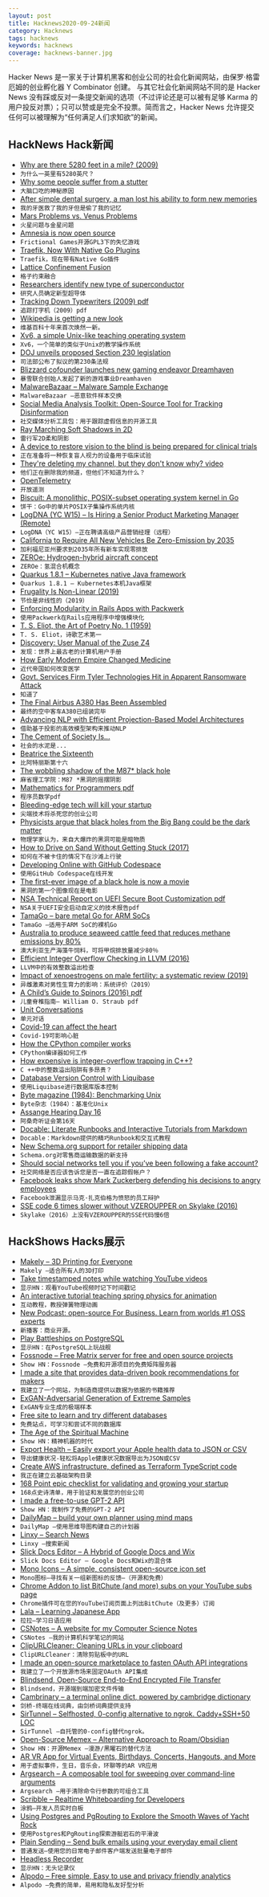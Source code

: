```yaml
---
layout: post
title: Hacknews2020-09-24新闻
category: Hacknews
tags: hacknews
keywords: hacknews
coverage: hacknews-banner.jpg
---
```


Hacker News 是一家关于计算机黑客和创业公司的社会化新闻网站，由保罗·格雷厄姆的创业孵化器 Y Combinator 创建。
与其它社会化新闻网站不同的是 Hacker News 没有踩或反对一条提交新闻的选项（不过评论还是可以被有足够 Karma 的用户投反对票）；只可以赞或是完全不投票。简而言之，Hacker News 允许提交任何可以被理解为“任何满足人们求知欲”的新闻。

## HackNews Hack新闻


- [Why are there 5280 feet in a mile? (2009)](https://petersmagnusson.org/2009/09/15/why-are-there-5280-feet-in-a-mile/)
- `为什么一英里有5280英尺？`
- [Why some people suffer from a stutter](https://www.bbc.com/future/article/20200922-why-some-people-suffer-from-a-stutter)
- `大脑口吃的神秘原因`
- [After simple dental surgery, a man lost his ability to form new memories](https://www.bbc.com/future/article/20150630-my-dentist-saved-my-tooth-but-stole-my-memory)
- `我的牙医救了我的牙但是偷了我的记忆`
- [Mars Problems vs. Venus Problems](http://interconnected.org/home/2020/09/23/venus)
- `火星问题与金星问题`
- [Amnesia is now open source](https://frictionalgames.com/2020-09-amnesia-is-now-open-source/)
- `Frictional Games开源GPL3下的失忆游戏`
- [Traefik, Now With Native Go Plugins](https://traefik.io/blog/houston-we-have-plugins-traefik-2-3-announcement)
- `Traefik，现在带有Native Go插件`
- [Lattice Confinement Fusion](https://www1.grc.nasa.gov/space/science/lattice-confinement-fusion/)
- `格子约束融合`
- [Researchers identify new type of superconductor](https://news.cornell.edu/stories/2020/09/researchers-identify-new-type-superconductor)
- `研究人员确定新型超导体`
- [Tracking Down Typewriters (2009) pdf](https://site.xavier.edu/polt/typewriters/solan.pdf)
- `追踪打字机（2009）pdf`
- [Wikipedia is getting a new look](https://diff.wikimedia.org/2020/09/23/wikipedia-is-getting-a-new-look-for-the-first-time-in-10-years-heres-why/)
- `维基百科十年来首次焕然一新。`
- [Xv6, a simple Unix-like teaching operating system](https://pdos.csail.mit.edu/6.828/2020/xv6.html)
- `Xv6，一个简单的类似于Unix的教学操作系统`
- [DOJ unveils proposed Section 230 legislation](https://www.justice.gov/opa/pr/justice-department-unveils-proposed-section-230-legislation-behalf-administration)
- `司法部公布了拟议的第230条法规`
- [Blizzard cofounder launches new gaming endeavor Dreamhaven](https://venturebeat.com/2020/09/23/blizzard-cofounder-mike-morhaime-launches-new-gaming-endeavor-dreamhaven/)
- `暴雪联合创始人发起了新的游戏事业Dreamhaven`
- [MalwareBazaar – Malware Sample Exchange](https://bazaar.abuse.ch/)
- `MalwareBazaar –恶意软件样本交换`
- [Social Media Analysis Toolkit: Open-Source Tool for Tracking Disinformation](https://foundation.mozilla.org/en/blog/new-open-source-tool-tracking-disinformation/)
- `社交媒体分析工具包：用于跟踪虚假信息的开源工具`
- [Ray Marching Soft Shadows in 2D](https://www.rykap.com/2020/09/23/distance-fields/)
- `雷行军2D柔和阴影`
- [A device to restore vision to the blind is being prepared for clinical trials](https://www.monash.edu/news/articles/opening-eyes-to-a-frontier-in-vision-restoration)
- `正在准备将一种恢复盲人视力的设备用于临床试验`
- [They're deleting my channel, but they don't know why? video](https://www.youtube.com/watch?v=hAEdFRoOYs0)
- `他们正在删除我的频道，但他们不知道为什么？`
- [OpenTelemetry](https://github.com/open-telemetry/opentelemetry-specification)
- `开放遥测`
- [Biscuit: A monolithic, POSIX-subset operating system kernel in Go](https://pdos.csail.mit.edu/projects/biscuit.html)
- `饼干：Go中的单片POSIX子集操作系统内核`
- [LogDNA (YC W15) – Is Hiring a Senior Product Marketing Manager (Remote)](https://boards.greenhouse.io/logdna/jobs/4884318002)
- `LogDNA（YC W15）–正在聘请高级产品营销经理（远程）`
- [California to Require All New Vehicles Be Zero-Emission by 2035](https://www.bloomberg.com/news/articles/2020-09-23/california-to-phase-out-gasoline-cars-by-2035-governor-says)
- `加利福尼亚州要求到2035年所有新车实现零排放`
- [ZEROe: Hydrogen-hybrid aircraft concept](https://www.airbus.com/innovation/zero-emission/hydrogen/zeroe.html#hydrogen)
- `ZEROe：氢混合机概念`
- [Quarkus 1.8.1 – Kubernetes native Java framework](https://quarkus.io/)
- `Quarkus 1.8.1 – Kubernetes本机Java框架`
- [Frugality Is Non-Linear (2019)](https://scattered-thoughts.net/writing/frugality-is-non-linear/)
- `节俭是非线性的（2019）`
- [Enforcing Modularity in Rails Apps with Packwerk](https://engineering.shopify.com/blogs/engineering/enforcing-modularity-rails-apps-packwerk)
- `使用Packwerk在Rails应用程序中增强模块化`
- [T. S. Eliot, the Art of Poetry No. 1 (1959)](https://www.theparisreview.org/interviews/4738/the-art-of-poetry-no-1-t-s-eliot)
- `T. S. Eliot，诗歌艺术第一`
- [Discovery: User Manual of the Zuse Z4](https://cacm.acm.org/blogs/blog-cacm/247521-discovery-user-manual-of-the-oldest-surviving-computer-in-the-world/fulltext)
- `发现：世界上最古老的计算机用户手册`
- [How Early Modern Empire Changed Medicine](https://bostonreview.net/science-nature/zachary-dorner-how-early-modern-empire-changed-medicine)
- `近代帝国如何改变医学`
- [Govt. Services Firm Tyler Technologies Hit in Apparent Ransomware Attack](https://krebsonsecurity.com/2020/09/govt-services-firm-tyler-technologies-hit-in-apparent-ransomware-attack/)
- `知道了`
- [The Final Airbus A380 Has Been Assembled](https://simpleflying.com/final-airbus-a380-assembled/)
- `最终的空中客车A380已组装完毕`
- [Advancing NLP with Efficient Projection-Based Model Architectures](https://ai.googleblog.com/2020/09/advancing-nlp-with-efficient-projection.html)
- `借助基于投影的高效模型架构来推动NLP`
- [The Cement of Society Is...](http://branemrys.blogspot.com/2020/09/the-cement-of-society-is.html)
- `社会的水泥是...`
- [Beatrice the Sixteenth](https://en.wikipedia.org/wiki/Beatrice_the_Sixteenth)
- `比阿特丽斯第十六`
- [The wobbling shadow of the M87* black hole](https://news.mit.edu/2020/wobbling-shadow-m87-black-hole-0923)
- `麻省理工学院：M87 *黑洞的摇摆阴影`
- [Mathematics for Programmers pdf](https://yurichev.com/writings/Math-for-programmers.pdf)
- `程序员数学pdf`
- [Bleeding-edge tech will kill your startup](https://www.contrast.app/posts/bleeding-edge-tech-means-youll-bleed-to-death)
- `尖端技术将杀死您的创业公司`
- [Physicists argue that black holes from the Big Bang could be the dark matter](https://www.quantamagazine.org/black-holes-from-the-big-bang-could-be-the-dark-matter-20200923/)
- `物理学家认为，来自大爆炸的黑洞可能是暗物质`
- [How to Drive on Sand Without Getting Stuck (2017)](https://www.offroaddiscovery.com/2017/10/16/taking-a-4x4-trip-down-the-beach)
- `如何在不被卡住的情况下在沙滩上行驶`
- [Developing Online with GitHub Codespace](https://docs.github.com/en/github/developing-online-with-codespaces)
- `使用GitHub Codespace在线开发`
- [The first-ever image of a black hole is now a movie](https://www.nature.com/articles/d41586-020-02717-3)
- `黑洞的第一个图像现在是电影`
- [NSA Technical Report on UEFI Secure Boot Customization pdf](https://media.defense.gov/2020/Sep/15/2002497594/-1/-1/0/CTR-UEFI-SECURE-BOOT-CUSTOMIZATION-20200915.PDF/CTR-UEFI-SECURE-BOOT-CUSTOMIZATION-20200915.PDF)
- `NSA关于UEFI安全启动自定义的技术报告pdf`
- [TamaGo – bare metal Go for ARM SoCs](https://github.com/f-secure-foundry/tamago)
- `TamaGo –适用于ARM SoC的裸机Go`
- [Australia to produce seaweed cattle feed that reduces methane emissions by 80%](https://www.thecattlesite.com/news/55890/new-company-to-reduce-cows-methane-using-feed-additive-made-from-the-seaweed/)
- `澳大利亚生产海藻牛饲料，可将甲烷排放量减少80％`
- [Efficient Integer Overflow Checking in LLVM (2016)](https://blog.regehr.org/archives/1384)
- `LLVM中的有效整数溢出检查`
- [Impact of xenoestrogens on male fertility: a systematic review (2019)](https://www.ncbi.nlm.nih.gov/pmc/articles/PMC6601394/)
- `异雌激素对男性生育力的影响：系统评价（2019）`
- [A Child’s Guide to Spinors (2016) pdf](http://www.weylmann.com/spinor.pdf)
- `儿童脊椎指南– William O. Straub pdf`
- [Unit Conversations](https://michaelfeathers.silvrback.com/unit-conversations)
- `单元对话`
- [Covid-19 can affect the heart](https://science.sciencemag.org/content/early/2020/09/23/science.abe2813)
- `Covid-19可影响心脏`
- [How the CPython compiler works](https://tenthousandmeters.com/blog/python-behind-the-scenes-2-how-the-cpython-compiler-works/)
- `CPython编译器如何工作`
- [How expensive is integer-overflow trapping in C++?](https://lemire.me/blog/2020/09/23/how-expensive-is-integer-overflow-trapping-in-c/)
- `C ++中的整数溢出陷阱有多昂贵？`
- [Database Version Control with Liquibase](https://www.turtle-techies.com/database-version-controler-with-liquibase/)
- `使用Liquibase进行数据库版本控制`
- [Byte magazine (1984): Benchmarking Unix](https://archive.org/details/byte-magazine-1984-08/page/n411/mode/2up)
- `Byte杂志（1984）：基准化Unix`
- [Assange Hearing Day 16](https://www.craigmurray.org.uk/archives/2020/09/your-man-in-the-public-gallery-assange-hearing-day-16/)
- `阿桑奇听证会第16天`
- [Docable: Literate Runbooks and Interactive Tutorials from Markdown](https://github.com/ottomatica/docable-notebooks#docable)
- `Docable：Markdown提供的精巧Runbook和交互式教程`
- [New Schema.org support for retailer shipping data](https://webmasters.googleblog.com/2020/09/new-schemaorg-support-for-retailer.html)
- `Schema.org对零售商运输数据的新支持`
- [Should social networks tell you if you’ve been following a fake account?](https://shkspr.mobi/blog/2020/09/should-twitter-tell-you-if-youve-been-following-a-fake-account/)
- `社交网络是否应该告诉您是否一直在追踪假帐户？`
- [Facebook leaks show Mark Zuckerberg defending his decisions to angry employees](https://www.theverge.com/21444203/facebook-leaked-audio-zuckerberg-trump-pandemic-blm)
- `Facebook泄漏显示马克·扎克伯格为愤怒的员工辩护`
- [SSE code 6 times slower without VZEROUPPER on Skylake (2016)](https://stackoverflow.com/questions/41303780/why-is-this-sse-code-6-times-slower-without-vzeroupper-on-skylake)
- `Skylake（2016）上没有VZEROUPPER的SSE代码慢6倍`


## HackShows Hacks展示

- [ Makely – 3D Printing for Everyone](https://makely.me)
- `Makely –适合所有人的3D打印`
- [ Take timestamped notes while watching YouTube videos](https://annotate.tv)
- `显示HN：观看YouTube视频时记下时间戳记`
- [ An interactive tutorial teaching spring physics for animation](https://joshwcomeau.com/animation/a-friendly-introduction-to-spring-physics/)
- `互动教程，教授弹簧物理动画`
- [ New Podcast: open-source For Business. Learn from worlds #1 OSS experts](https://podcasts.apple.com/us/podcast/open-source-for-business/id1525973271)
- `新播客：商业开源。`
- [ Play Battleships on PostgreSQL](https://github.com/Firemoon777/sql-battleships)
- `显示HN：在PostgreSQL上玩战舰`
- [ Fossnode – Free Matrix server for free and open source projects](https://element.fossnode.net)
- `Show HN：Fossnode –免费和开源项目的免费矩阵服务器`
- [ I made a site that provides data-driven book recommendations for makers](https://makerreads.com/)
- `我建立了一个网站，为制造商提供以数据为依据的书籍推荐`
- [ ExGAN-Adversarial Generation of Extreme Samples](https://github.com/Stream-AD/exgan)
- `ExGAN专业生成的极端样本`
- [ Free site to learn and try different databases](https://learndatabases.dev/)
- `免费站点，可学习和尝试不同的数据库`
- [ The Age of the Spiritual Machine](https://spirals.blog/articles/our-new-species-pt-1/)
- `Show HN：精神机器的时代`
- [ Export Health – Easily export your Apple health data to JSON or CSV](https://exporthealth.app/)
- `导出健康状况-轻松将Apple健康状况数据导出为JSON或CSV`
- [ Create AWS infrastructure, defined as Terraform TypeScript code](https://scaffold.sh)
- `我正在建立云基础架构目录`
- [ 168 Point epic checklist for validating and growing your startup](https://www.remoteworkly.co/the-ultimate-startup-checklist)
- `168点史诗清单，用于验证和发展您的创业公司`
- [ I made a free-to-use GPT-2 API](https://www.booste.io/pretrained-models)
- `Show HN：我制作了免费的GPT-2 API`
- [ DailyMap – build your own planner using mind maps](https://www.dailymap.app/)
- `DailyMap –使用思维导图构建自己的计划器`
- [ Linxy – Search News](https://golinxy.com)
- `Linxy –搜索新闻`
- [ Slick Docs Editor – A Hybrid of Google Docs and Wix](https://slickdocs.com/)
- `Slick Docs Editor – Google Docs和Wix的混合体`
- [ Mono Icons – A simple, consistent open-source icon set](https://icons.mono.company/)
- `Mono图标–寻找有关一组新图标的反馈–（开源和免费）`
- [ Chrome Addon to list BitChute (and more) subs on your YouTube subs page](https://chrome.google.com/webstore/detail/everytube/emegoeklfbjgngcomlbmdjcmbaeilhhd)
- `Chrome插件可在您的YouTube订阅页面上列出BitChute（及更多）订阅`
- [ Lala – Learning Japanese App](https://lala.support)
- `拉拉–学习日语应用`
- [ CSNotes – A website for my Computer Science Notes](https://csnotes.me/)
- `CSNotes –我的计算机科学笔记的网站`
- [ ClipURLCleaner: Cleaning URLs in your clipboard](https://github.com/dertuxmalwieder/clipurlcleaner)
- `ClipURLCleaner：清除剪贴板中的URL`
- [ I made an open-source marketplace to fasten OAuth API integrations](https://github.com/bearer/pizzly)
- `我建立了一个开放源市场来固定OAuth API集成`
- [ Blindsend, Open-Source End-to-End Encrypted File Transfer](https://github.com/blindnet-io/blindsend)
- `Blindsend，开源端到端加密文件传输`
- [ Cambrinary – a terminal online dict, powered by cambridge dictionary](https://github.com/xueyuanl/cambrinary)
- `剑桥-终端在线词典，由剑桥词典提供支持`
- [ SirTunnel – Selfhosted, 0-config alternative to ngrok. Caddy+SSH+50 LOC](https://github.com/anderspitman/SirTunnel)
- `SirTunnel –自托管的0-config替代ngrok。`
- [ Open-Source Memex – Alternative Approach to Roam/Obsidian](https://www.steveliu.co/memex)
- `Show HN：开源Memex –漫游/黑曜石的替代方法`
- [ AR VR App for Virtual Events, Birthdays, Concerts, Hangouts, and More](http://varaxr.com)
- `用于虚拟事件，生日，音乐会，环聊等的AR VR应用`
- [ Argsearch – A composable tool for sweeping over command-line arguments](https://github.com/maxwells-daemons/argsearch)
- `Argsearch –用于清除命令行参数的可组合工具`
- [ Scribble – Realtime Whiteboarding for Developers](https://www.notion.so/Scribble-741e3b603b6f4976aca2f6458b9a1b45)
- `涂鸦–开发人员实时白板`
- [ Using Postgres and PgRouting to Explore the Smooth Waves of Yacht Rock](https://info.crunchydata.com/blog/using-postgres-and-pg-routing-to-explore-the-smooth-waves-of-yacht-rock)
- `使用Postgres和PgRouting探索游艇岩石的平滑波`
- [ Plain Sending – Send bulk emails using your everyday email client](https://plainsending.com)
- `普通发送–使用您的日常电子邮件客户端发送批量电子邮件`
- [ Headless Recorder](https://github.com/checkly/headless-recorder)
- `显示HN：无头记录仪`
- [ Alpodo – Free simple, Easy to use and privacy friendly analytics](https://app.alpodo.com/)
- `Alpodo –免费的简单，易用和隐私友好型分析`

